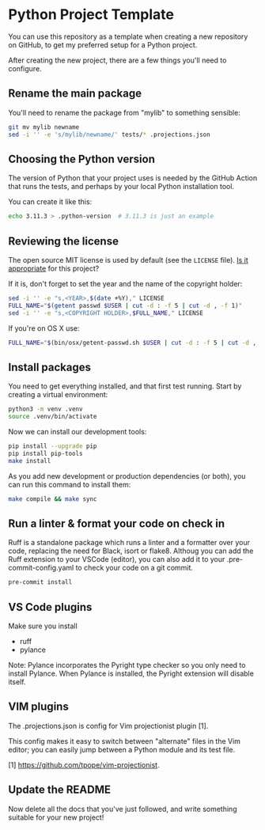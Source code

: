 # Python Project Template

You can use this repository as a template when creating a new repository on GitHub, to get my preferred setup for a Python project.

After creating the new project, there are a few things you'll need to configure.

## Rename the main package

You'll need to rename the package from "mylib" to something sensible:

```sh
git mv mylib newname
sed -i '' -e 's/mylib/newname/' tests/* .projections.json
```

## Choosing the Python version

The version of Python that your project uses is needed by the GitHub Action that runs the tests, and perhaps by your local Python installation tool.

You can create it like this:

```sh
echo 3.11.3 > .python-version  # 3.11.3 is just an example
```

## Reviewing the license

The open source MIT license is used by default (see the `LICENSE` file). [Is it appropriate](https://choosealicense.com/) for this project?

If it is, don't forget to set the year and the name of the copyright holder:

```sh
sed -i '' -e "s,<YEAR>,$(date +%Y)," LICENSE
FULL_NAME="$(getent passwd $USER | cut -d : -f 5 | cut -d , -f 1)"
sed -i '' -e "s,<COPYRIGHT HOLDER>,$FULL_NAME," LICENSE
```

If you're on OS X use:

```sh
FULL_NAME="$(bin/osx/getent-passwd.sh $USER | cut -d : -f 5 | cut -d , -f 1)"
```

## Install packages

You need to get everything installed, and that first test running. Start by creating a virtual environment:

```sh
python3 -m venv .venv
source .venv/bin/activate
```

Now we can install our development tools:

```sh
pip install --upgrade pip
pip install pip-tools
make install
```

As you add new development or production dependencies (or both), you can run this command to install them:

```sh
make compile && make sync
```

## Run a linter & format your code on check in

Ruff is a standalone package which runs a linter and a formatter over your code, replacing the need for Black, isort or flake8. Althoug you can add the Ruff extension to your VSCode (editor), you can also add it to your .pre-commit-config.yaml to check your code on a git commit.

```sh
pre-commit install
```

## VS Code plugins

Make sure you install

-   ruff
-   pylance

Note: Pylance incorporates the Pyright type checker so you only need to install Pylance. When Pylance is installed, the Pyright extension will disable itself.

## VIM plugins

The .projections.json is config for Vim projectionist plugin [1].

This config makes it easy to switch between "alternate" files in the Vim
editor; you can easily jump between a Python module and its test file.

[1] https://github.com/tpope/vim-projectionist.

## Update the README

Now delete all the docs that you've just followed, and write something suitable for your new project!
